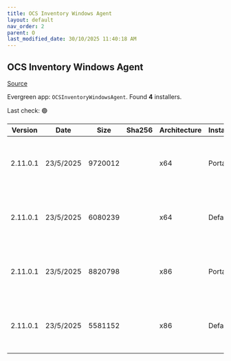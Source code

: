 ```yaml
---
title: OCS Inventory Windows Agent
layout: default
nav_order: 2
parent: O
last_modified_date: 30/10/2025 11:40:18 AM
---
```


## OCS Inventory Windows Agent

[Source](https://ocsinventory-ng.org/)

Evergreen app: `OCSInventoryWindowsAgent`. Found **4** installers.

Last check: 🟢

| Version  | Date      | Size    | Sha256 | Architecture | InstallerType | Type | URI                                                                                                                                                                                                                                              |
| -------- | --------- | ------- | ------ | ------------ | ------------- | ---- | ------------------------------------------------------------------------------------------------------------------------------------------------------------------------------------------------------------------------------------------------ |
| 2.11.0.1 | 23/5/2025 | 9720012 |        | x64          | Portable      | zip  | [https://github.com/OCSInventory-NG/WindowsAgent/releases/download/2.11.0.1/OCS-Windows-Agent-2.11.0.1_x64-Portable.zip](https://github.com/OCSInventory-NG/WindowsAgent/releases/download/2.11.0.1/OCS-Windows-Agent-2.11.0.1_x64-Portable.zip) |
| 2.11.0.1 | 23/5/2025 | 6080239 |        | x64          | Default       | zip  | [https://github.com/OCSInventory-NG/WindowsAgent/releases/download/2.11.0.1/OCS-Windows-Agent-2.11.0.1_x64.zip](https://github.com/OCSInventory-NG/WindowsAgent/releases/download/2.11.0.1/OCS-Windows-Agent-2.11.0.1_x64.zip)                   |
| 2.11.0.1 | 23/5/2025 | 8820798 |        | x86          | Portable      | zip  | [https://github.com/OCSInventory-NG/WindowsAgent/releases/download/2.11.0.1/OCS-Windows-Agent-2.11.0.1_x86-Portable.zip](https://github.com/OCSInventory-NG/WindowsAgent/releases/download/2.11.0.1/OCS-Windows-Agent-2.11.0.1_x86-Portable.zip) |
| 2.11.0.1 | 23/5/2025 | 5581152 |        | x86          | Default       | zip  | [https://github.com/OCSInventory-NG/WindowsAgent/releases/download/2.11.0.1/OCS-Windows-Agent-2.11.0.1_x86.zip](https://github.com/OCSInventory-NG/WindowsAgent/releases/download/2.11.0.1/OCS-Windows-Agent-2.11.0.1_x86.zip)                   |
